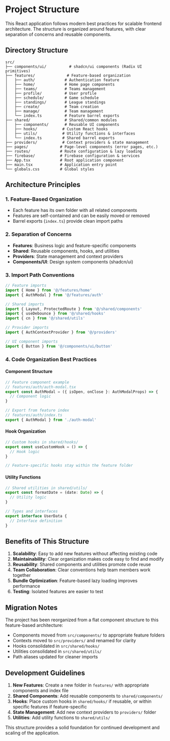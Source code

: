 # Project Structure

This React application follows modern best practices for scalable frontend architecture. The structure is organized around features, with clear separation of concerns and reusable components.

## Directory Structure

```text
src/
├── components/ui/          # shadcn/ui components (Radix UI primitives)
├── features/              # Feature-based organization
│   ├── auth/             # Authentication feature
│   ├── home/             # Home page components
│   ├── teams/            # Teams management
│   ├── profile/          # User profile
│   ├── schedule/         # Game schedule
│   ├── standings/        # League standings
│   ├── create/           # Team creation
│   ├── manage/           # Team management
│   └── index.ts          # Feature barrel exports
├── shared/               # Shared/common modules
│   ├── components/       # Reusable UI components
│   ├── hooks/           # Custom React hooks
│   ├── utils/           # Utility functions & interfaces
│   └── index.ts         # Shared barrel exports
├── providers/           # Context providers & state management
├── pages/              # Page-level components (error pages, etc.)
├── routes/             # Route configuration & lazy loading
├── firebase/           # Firebase configuration & services
├── App.tsx             # Root application component
├── main.tsx            # Application entry point
└── globals.css         # Global styles
```

## Architecture Principles

### 1. Feature-Based Organization

- Each feature has its own folder with all related components
- Features are self-contained and can be easily moved or removed
- Barrel exports (`index.ts`) provide clean import paths

### 2. Separation of Concerns

- **Features**: Business logic and feature-specific components
- **Shared**: Reusable components, hooks, and utilities
- **Providers**: State management and context providers
- **Components/UI**: Design system components (shadcn/ui)

### 3. Import Path Conventions

```typescript
// Feature imports
import { Home } from '@/features/home'
import { AuthModal } from '@/features/auth'

// Shared imports
import { Layout, ProtectedRoute } from '@/shared/components'
import { useDebounce } from '@/shared/hooks'
import { cn } from '@/shared/utils'

// Provider imports
import { AuthContextProvider } from '@/providers'

// UI component imports
import { Button } from '@/components/ui/button'
```

### 4. Code Organization Best Practices

#### Component Structure

```typescript
// Feature component example
// features/auth/auth-modal.tsx
export const AuthModal = ({ isOpen, onClose }: AuthModalProps) => {
  // Component logic
}

// Export from feature index
// features/auth/index.ts
export { AuthModal } from './auth-modal'
```

#### Hook Organization

```typescript
// Custom hooks in shared/hooks/
export const useCustomHook = () => {
  // Hook logic
}

// Feature-specific hooks stay within the feature folder
```

#### Utility Functions

```typescript
// Shared utilities in shared/utils/
export const formatDate = (date: Date) => {
  // Utility logic
}

// Types and interfaces
export interface UserData {
  // Interface definition
}
```

## Benefits of This Structure

1. **Scalability**: Easy to add new features without affecting existing code
2. **Maintainability**: Clear organization makes code easy to find and modify
3. **Reusability**: Shared components and utilities promote code reuse
4. **Team Collaboration**: Clear conventions help team members work together
5. **Bundle Optimization**: Feature-based lazy loading improves performance
6. **Testing**: Isolated features are easier to test

## Migration Notes

The project has been reorganized from a flat component structure to this feature-based architecture:

- Components moved from `src/components/` to appropriate feature folders
- Contexts moved to `src/providers/` and renamed for clarity
- Hooks consolidated in `src/shared/hooks/`
- Utilities consolidated in `src/shared/utils/`
- Path aliases updated for cleaner imports

## Development Guidelines

1. **New Features**: Create a new folder in `features/` with appropriate components and index file
2. **Shared Components**: Add reusable components to `shared/components/`
3. **Hooks**: Place custom hooks in `shared/hooks/` if reusable, or within specific features if feature-specific
4. **State Management**: Add new context providers to `providers/` folder
5. **Utilities**: Add utility functions to `shared/utils/`

This structure provides a solid foundation for continued development and scaling of the application.
